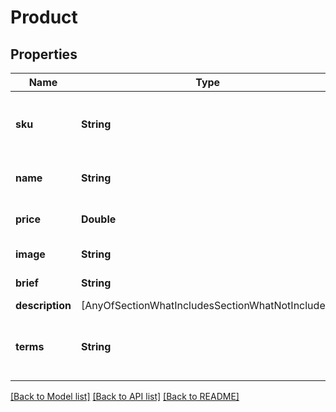 # Product

## Properties
Name | Type | Description | Notes
------------ | ------------- | ------------- | -------------
**sku** | **String** | A unique identifier for the product variant | [optional] 
**name** | **String** | The name of the product | [optional] 
**price** | **Double** | The price of the product | [optional] 
**image** | **String** | Image of the product | [optional] 
**brief** | **String** | Plan benefit summary | [optional] 
**description** | [AnyOfSectionWhatIncludesSectionWhatNotIncludes] |  | [optional] 
**terms** | **String** | Link to terms and conditions detailed by product | [optional] 

[[Back to Model list]](../README.md#documentation-for-models) [[Back to API list]](../README.md#documentation-for-api-endpoints) [[Back to README]](../README.md)


